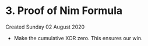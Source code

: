 # 3. Proof of Nim Formula
Created Sunday 02 August 2020


* Make the cumulative XOR zero. This ensures our win.


